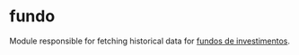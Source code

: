# fundo

Module responsible for fetching historical data for [fundos de investimentos](http://www.cvm.gov.br/menu/regulados/fundos/sobre.html).
